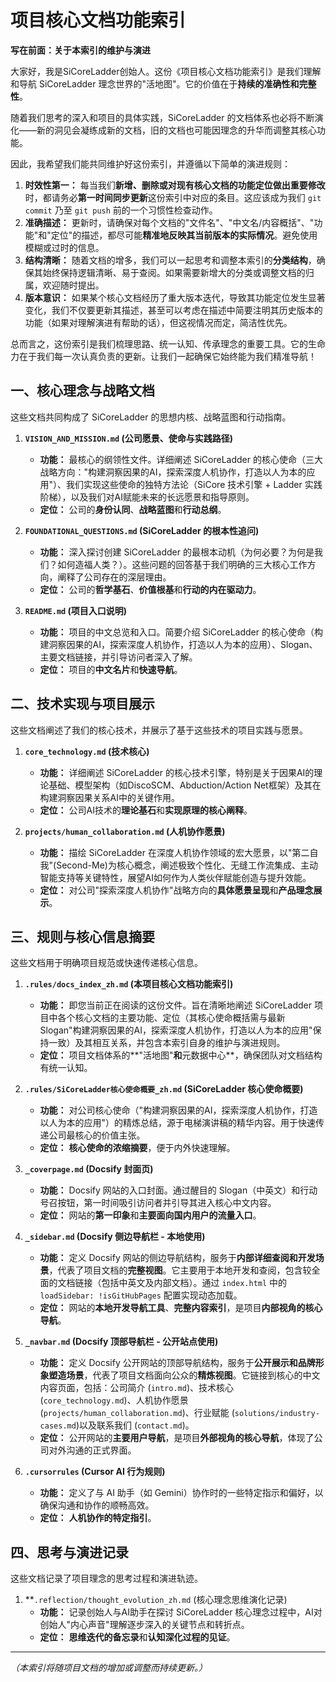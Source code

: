 # 项目核心文档功能索引

**写在前面：关于本索引的维护与演进**

大家好，我是SiCoreLadder创始人。这份《项目核心文档功能索引》是我们理解和导航 SiCoreLadder 理念世界的"活地图"。它的价值在于**持续的准确性和完整性**。

随着我们思考的深入和项目的具体实践，SiCoreLadder 的文档体系也必将不断演化——新的洞见会凝练成新的文档，旧的文档也可能因理念的升华而调整其核心功能。

因此，我希望我们能共同维护好这份索引，并遵循以下简单的演进规则：

1.  **时效性第一：** 每当我们**新增、删除或对现有核心文档的功能定位做出重要修改**时，都请务必**第一时间同步更新**这份索引中对应的条目。这应该成为我们 `git commit` 乃至 `git push` 前的一个习惯性检查动作。
2.  **准确描述：** 更新时，请确保对每个文档的"文件名"、"中文名/内容概括"、"功能"和"定位"的描述，都尽可能**精准地反映其当前版本的实际情况**。避免使用模糊或过时的信息。
3.  **结构清晰：** 随着文档的增多，我们可以一起思考和调整本索引的**分类结构**，确保其始终保持逻辑清晰、易于查阅。如果需要新增大的分类或调整文档的归属，欢迎随时提出。
4.  **版本意识：** 如果某个核心文档经历了重大版本迭代，导致其功能定位发生显著变化，我们不仅要更新其描述，甚至可以考虑在描述中简要注明其历史版本的功能（如果对理解演进有帮助的话），但这视情况而定，简洁性优先。

总而言之，这份索引是我们梳理思路、统一认知、传承理念的重要工具。它的生命力在于我们每一次认真负责的更新。让我们一起确保它始终能为我们精准导航！


## 一、核心理念与战略文档

这些文档共同构成了 SiCoreLadder 的思想内核、战略蓝图和行动指南。

1.  **`VISION_AND_MISSION.md` (公司愿景、使命与实践路径)**
    *   **功能：** 最核心的纲领性文件。详细阐述 SiCoreLadder 的核心使命（三大战略方向："构建洞察因果的AI，探索深度人机协作，打造以人为本的应用"）、我们实现这些使命的独特方法论（SiCore 技术引擎 + Ladder 实践阶梯），以及我们对AI赋能未来的长远愿景和指导原则。
    *   **定位：** 公司的**身份认同**、**战略蓝图**和**行动总纲**。

2.  **`FOUNDATIONAL_QUESTIONS.md` (SiCoreLadder 的根本性追问)**
    *   **功能：** 深入探讨创建 SiCoreLadder 的最根本动机（为何必要？为何是我们？如何造福人类？）。这些问题的回答基于我们明确的三大核心工作方向，阐释了公司存在的深层理由。
    *   **定位：** 公司的**哲学基石**、**价值根基**和**行动的内在驱动力**。

3.  **`README.md` (项目入口说明)**
    *   **功能：** 项目的中文总览和入口。简要介绍 SiCoreLadder 的核心使命（构建洞察因果的AI，探索深度人机协作，打造以人为本的应用）、Slogan、主要文档链接，并引导访问者深入了解。
    *   **定位：** 项目的**中文名片**和**快速导航**。

## 二、技术实现与项目展示

这些文档阐述了我们的核心技术，并展示了基于这些技术的项目实践与愿景。

1.  **`core_technology.md` (技术核心)**
    *   **功能：** 详细阐述 SiCoreLadder 的核心技术引擎，特别是关于因果AI的理论基础、模型架构（如DiscoSCM、Abduction/Action Net框架）及其在构建洞察因果关系AI中的关键作用。
    *   **定位：** 公司AI技术的**理论基石**和**实现原理的核心阐释**。

2.  **`projects/human_collaboration.md` (人机协作愿景)**
    *   **功能：** 描绘 SiCoreLadder 在深度人机协作领域的宏大愿景，以"第二自我"(Second-Me)为核心概念，阐述极致个性化、无缝工作流集成、主动智能支持等关键特性，展望AI如何作为人类伙伴赋能创造与提升效能。
    *   **定位：** 对公司"探索深度人机协作"战略方向的**具体愿景呈现**和**产品理念展示**。

## 三、规则与核心信息摘要

这些文档用于明确项目规范或快速传递核心信息。

1.  **`.rules/docs_index_zh.md` (本项目核心文档功能索引)**
    *   **功能：** 即您当前正在阅读的这份文件。旨在清晰地阐述 SiCoreLadder 项目中各个核心文档的主要功能、定位（其核心使命概括需与最新Slogan"构建洞察因果的AI，探索深度人机协作，打造以人为本的应用"保持一致）及其相互关系，并包含本索引自身的维护与演进规则。
    *   **定位：** 项目文档体系的**"活地图"**和**元数据中心**，确保团队对文档结构有统一认知。

2.  **`.rules/SiCoreLadder核心使命概要_zh.md` (SiCoreLadder 核心使命概要)**
    *   **功能：** 对公司核心使命（"构建洞察因果的AI，探索深度人机协作，打造以人为本的应用"）的精炼总结，源于电梯演讲稿的精华内容。用于快速传递公司最核心的价值主张。
    *   **定位：** **核心使命的浓缩摘要**，便于内外快速理解。

3.  **`_coverpage.md` (Docsify 封面页)**
    *   **功能：** Docsify 网站的入口封面。通过醒目的 Slogan（中英文）和行动号召按钮，第一时间吸引访问者并引导其进入核心中文内容。
    *   **定位：** 网站的**第一印象**和**主要面向国内用户的流量入口**。

4.  **`_sidebar.md` (Docsify 侧边导航栏 - 本地使用)**
    *   **功能：** 定义 Docsify 网站的侧边导航结构，服务于**内部详细查阅和开发场景**，代表了项目文档的**完整视图**。它主要用于本地开发和查阅，包含较全面的文档链接（包括中英文及内部文档）。通过 `index.html` 中的 `loadSidebar: !isGitHubPages` 配置实现动态加载。
    *   **定位：** 网站的**本地开发导航工具**、**完整内容索引**，是项目**内部视角的核心导航**。

5.  **`_navbar.md` (Docsify 顶部导航栏 - 公开站点使用)**
    *   **功能：** 定义 Docsify 公开网站的顶部导航结构，服务于**公开展示和品牌形象塑造场景**，代表了项目文档面向公众的**精炼视图**。它链接到核心的中文内容页面，包括：公司简介 (`intro.md`)、技术核心 (`core_technology.md`)、人机协作愿景 (`projects/human_collaboration.md`)、行业赋能 (`solutions/industry-cases.md`)以及联系我们 (`contact.md`)。
    *   **定位：** 公开网站的**主要用户导航**，是项目**外部视角的核心导航**，体现了公司对外沟通的正式界面。

6.  **`.cursorrules` (Cursor AI 行为规则)**
    *   **功能：** 定义了与 AI 助手（如 Gemini）协作时的一些特定指示和偏好，以确保沟通和协作的顺畅高效。
    *   **定位：** **人机协作的特定指引**。

## 四、思考与演进记录

这些文档记录了项目理念的思考过程和演进轨迹。

1.  **`.reflection/thought_evolution_zh.md` (核心理念思维演化记录)
    *   **功能：** 记录创始人与AI助手在探讨 SiCoreLadder 核心理念过程中，AI对创始人"内心声音"理解逐步深入的关键节点和转折点。
    *   **定位：** **思维迭代的备忘录**和**认知深化过程的见证**。

---
*（本索引将随项目文档的增加或调整而持续更新。）* 